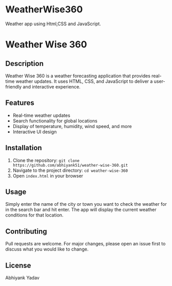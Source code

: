 # WeatherWise360
Weather app using Html,CSS and JavaScript.

# Weather Wise 360

## Description
Weather Wise 360 is a weather forecasting application that provides real-time weather updates. It uses HTML, CSS, and JavaScript to deliver a user-friendly and interactive experience.

## Features
- Real-time weather updates
- Search functionality for global locations
- Display of temperature, humidity, wind speed, and more
- Interactive UI design

## Installation
1. Clone the repository: `git clone https://github.com/abhiyank51/weather-wise-360.git`
2. Navigate to the project directory: `cd weather-wise-360`
3. Open `index.html` in your browser

## Usage
Simply enter the name of the city or town you want to check the weather for in the search bar and hit enter. The app will display the current weather conditions for that location.

## Contributing
Pull requests are welcome. For major changes, please open an issue first to discuss what you would like to change.

## License
Abhiyank Yadav

